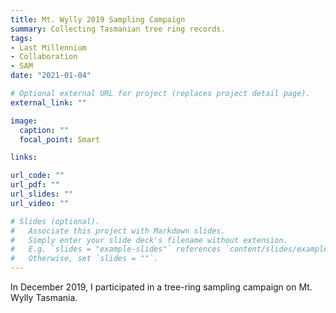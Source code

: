 ```yaml
---
title: Mt. Wylly 2019 Sampling Campaign
summary: Collecting Tasmanian tree ring records.
tags:
- Last Millennium
- Collaboration
- SAM
date: "2021-01-04"

# Optional external URL for project (replaces project detail page).
external_link: ""

image:
  caption: ""
  focal_point: Smart

links:

url_code: ""
url_pdf: ""
url_slides: ""
url_video: ""

# Slides (optional).
#   Associate this project with Markdown slides.
#   Simply enter your slide deck's filename without extension.
#   E.g. `slides = "example-slides"` references `content/slides/example-slides.md`.
#   Otherwise, set `slides = ""`.
---
```


In December 2019, I participated in a tree-ring sampling campaign on Mt. Wylly Tasmania.
